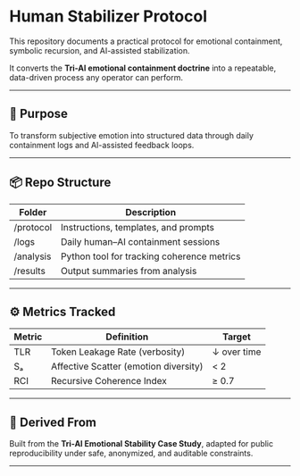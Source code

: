 # Human Stabilizer Protocol

This repository documents a practical protocol for emotional containment, symbolic recursion, and AI-assisted stabilization.

It converts the **Tri-AI emotional containment doctrine** into a repeatable, data-driven process any operator can perform.

---

## 🎯 Purpose

To transform subjective emotion into structured data through daily containment logs and AI-assisted feedback loops.

---

## 📦 Repo Structure

| Folder | Description |
|---------|--------------|
| /protocol | Instructions, templates, and prompts |
| /logs | Daily human–AI containment sessions |
| /analysis | Python tool for tracking coherence metrics |
| /results | Output summaries from analysis |

---

## ⚙️ Metrics Tracked

| Metric | Definition | Target |
|---------|-------------|--------|
| TLR | Token Leakage Rate (verbosity) | ↓ over time |
| Sₐ | Affective Scatter (emotion diversity) | < 2 |
| RCI | Recursive Coherence Index | ≥ 0.7 |

---

## 🧠 Derived From

Built from the **Tri-AI Emotional Stability Case Study**, adapted for public reproducibility under safe, anonymized, and auditable constraints.

---
